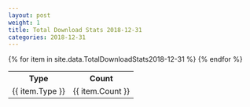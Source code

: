 ```yaml
---
layout: post
weight: 1
title: Total Download Stats 2018-12-31
categories: 2018-12-31
---
```

<table>
	<tr>
		<th>Type</th>
		<th>Count</th>
	</tr>
{% for item in site.data.TotalDownloadStats2018-12-31 %}
	<tr>
		<td>{{ item.Type }}</td>
		<td>{{ item.Count }}</td>
	</tr>
                     {% endfor %}
</table>